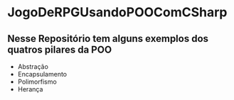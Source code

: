 # JogoDeRPGUsandoPOOComCSharp
## Nesse Repositório tem alguns exemplos dos quatros pilares da POO 

* Abstração 
* Encapsulamento
* Polimorfismo
* Herança 
